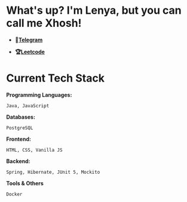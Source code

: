 # What's up? I'm Lenya, but you can call me Xhosh!

- **💩[Telegram](https://t.me/babypluto08)**

- **🏆[Leetcode](https://leetcode.com/u/xhosh256/)**

# Current Tech Stack

**Programming Languages:**

```Java, JavaScript```

**Databases:**

```PostgreSQL```

**Frontend:**

```HTML, CSS, Vanilla JS```

**Backend:**

```Spring, Hibernate, JUnit 5, Mockito```

**Tools & Others**

```Docker```
